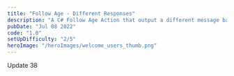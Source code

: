 ```yaml
---
title: "Follow Age - Different Responses"
description: "A C# Follow Age Action that output a different message based on the number of days followed"
pubDate: "Jul 08 2022"
code: "1.0"
setUpDifficulty: "2/5"
heroImage: "/heroImages/welcome_users_thumb.png"
---
```

Update 38
